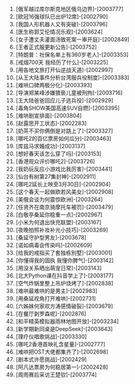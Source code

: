 
1. [俄军越过库尔斯克地区俄乌边界]-[2003777]
1. [欧冠16强球队已出炉12席]-[2002790]
1. [我国人形机器人又有突破]-[2003796]
1. [医生称郭艾伦情况乐观]-[2003624]
1. [女子遭丈夫灌面汤致死案一审开庭]-[2002849]
1. [王者正式服更新公告]-[2003752]
1. [特朗普：社保名单上有360岁老人]-[2003353]
1. [戒烟700天 我经历了什么]-[2003225]
1. [用各地文旅打开仙逆战天道]-[2002997]
1. [从王大陆事件分析台湾服兵役制度]-[2003383]
1. [难哄口碑两极分化]-[2003393]
1. [导演郑某峰涉嫌猥亵儿童被刑拘]-[2003716]
1. [王大陆爸爸回应儿子逃兵役]-[2002929]
1. [毒角SHOW美国高速SUV自燃]-[2003395]
1. [难哄剧宣排面]-[2003804]
1. [赵露思开工状态]-[2002283]
1. [奶茶不买你俩倒是对跳上了]-[2003327]
1. [哪吒2的百亿票房如何瓜分]-[2003463]
1. [库兹马求婚成功]-[2003137]
1. [想好春天该怎么穿了吗]-[2003153]
1. [香港观众评价哪吒2]-[2003726]
1. [我奶玩反应小游戏比我厉害]-[2003441]
1. [仙台有树第27集封神]-[2002911]
1. [哪吒2延长上映至3月30日]-[2002904]
1. [这个春天一起做欧若风美女]-[2002908]
1. [美俄会谈为何震惊欧洲]-[2003264]
1. [任贤齐在南京骑摩托车被罚]-[2003479]
1. [白敬亭桑延你稳重一点]-[2002967]
1. [小米为何退出快充联盟]-[2003167]
1. [夜晚拍照补妆补光小技巧]-[2003269]
1. [桑延守护型男友]-[2003678]
1. [诺如病毒会传染吗]-[2002609]
1. [给我的戒指买了套独栋别墅]-[2003001]
1. [你懂得我的固执 我懂你脾气]-[2003142]
1. [用没关系晒出萌宠日常]-[2003143]
1. [北大Python课在抖音学上了]-[2003177]
1. [空气炸锅里整上吊炉烧烤了]-[2002838]
1. [难哄最难哄的是男主]-[2002983]
1. [用桑延视角打开难哄]-[2002731]
1. [六姊妹何家欢方涛感情破裂]-[2003679]
1. [在餐厅剥罗森呢]-[2002876]
1. [和平精英模拟器雨林地图开放]-[2003234]
1. [新学期新同桌是DeepSeek]-[2003643]
1. [理疗仪唱歌挑战]-[2003330]
1. [哪吒2香港首映礼含星量]-[2002777]
1. [难哄把OST大佬都集齐了]-[2002698]
1. [剧本式许愿挑战]-[2002429]
1. [阿凡达票房为何稳居第一]-[2002428]
1. [周雨赛后采访王楚钦]-[2003774]